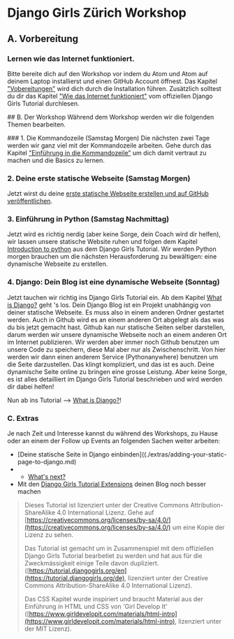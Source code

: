 # Django Girls Zürich Workshop




## A. Vorbereitung

### Lernen wie das Internet funktioniert.

Bitte bereite dich auf den Workshop vor indem du Atom und Atom auf deinem Laptop installierst und einen GitHub Account öffnest. Das Kapitel ["Vobereitungen"](./preparations.md) wird dich durch die Installation führen. Zusätzlich solltest du dir das Kapitel ["Wie das Internet funktioniert"](https://tutorial.djangogirls.org/de/how_the_internet_works/) vom offiziellen Django Girls Tutorial durchlesen.

## B. Der Workshop
Während dem Workshop werden wir die folgenden Themen bearbeiten.

### 1. Die Kommandozeile (Samstag Morgen)
Die nächsten zwei Tage werden wir ganz viel mit der Kommandozeile arbeiten. Gehe durch das Kapitel ["Einführung in die Kommandozeile"](https://tutorial.djangogirls.org/de/intro_to_command_line/) um dich damit vertraut zu machen und die Basics zu lernen.

### 2. Deine erste statische Webseite (Samstag Morgen)

Jetzt wirst du deine [erste statische Webseite erstellen und auf GitHub veröffentlichen](./static-website/README.md).

### 3. Einführung in Python (Samstag Nachmittag)

Jetzt wird es richtig nerdig \(aber keine Sorge, dein Coach wird dir helfen\), wir lassen unsere statische Website ruhen und folgen dem Kapitel [Introduction to python](https://tutorial.djangogirls.org/en/python_introduction/) aus dem Django Girls Tutorial. Wir werden Python morgen brauchen um die nächsten Herausforderung zu bewältigen: eine dynamische Webseite zu erstellen.

### 4. Django: Dein Blog ist eine dynamische Webseite (Sonntag)

Jetzt tauchen wir richtig ins Django Girls Tutorial ein. Ab dem Kapitel [What is Django?](https://tutorial.djangogirls.org/en/django/) geht 's los. Dein Django Blog ist ein Projekt unabhängig von deiner statische Webseite. Es muss also in einem anderen Ordner gestartet werden. Auch in Github wird es an einem anderen Ort abgelegt als das was du bis jetzt gemacht hast. Github kan nur statische Seiten selber darstellen, darum werden wir unsere dynamische Webseite noch an einem anderen Ort im Internet publizieren. Wir werden aber immer noch Github benutzen um unsere Code zu speichern, diese Mal aber nur als Zwischenschritt. Von hier werden wir dann einen anderem Service (Pythonanywhere) benutzen um die Seite darzustellen. Das klingt kompliziert, und das ist es auch. Deine dynamische Seite online zu bringen eine grosse Leistung. Aber keine Sorge, es ist alles detailliert im Django Girls Tutorial beschrieben und wird werden dir dabei helfen!

Nun ab ins Tutorial --> [What is Django?](https://tutorial.djangogirls.org/en/django/)!

### C. Extras

Je nach Zeit und Interesse kannst du während des Workshops, zu Hause oder an einem der Follow up Events an folgenden Sachen weiter arbeiten:

* [Deine statische Seite in Django einbinden]((./extras/adding-your-static-page-to-django.md)
* * [What's next?](https://tutorial.djangogirls.org/en/whats_next/)
* Mit den [Django Girls Tutorial Extensions](https://djangogirls.gitbooks.io/django-girls-tutorial-extensions/content/) deinen Blog noch besser machen

> Dieses Tutorial ist lizenziert unter der Creative Commons Attribution-ShareAlike 4.0 International Lizenz. Gehe auf [https://creativecommons.org/licenses/by-sa/4.0/](https://creativecommons.org/licenses/by-sa/4.0/) um eine Kopie der Lizenz zu sehen.
>
>
> Das Tutorial ist gemacht um in Zusammenspiel mit dem offiziellen Django Girls Tutorial bearbetiet zu werden und hat aus für die Zweckmässigkeit einige Teile davon dupliziert. \([https://tutorial.djangogirls.org/en](https://tutorial.djangogirls.org/de), lizenziert unter der Creative Commons Attribution-ShareAlike 4.0 International Lizenz\).
>
>
>  Das CSS Kapitel wurde inspiriert und braucht Material aus der Einführung in HTML und CSS von 'Girl Develop It' \([https://www.girldevelopit.com/materials/html-intro](https://www.girldevelopit.com/materials/html-intro), lizenziert unter der MIT Lizenz\).

